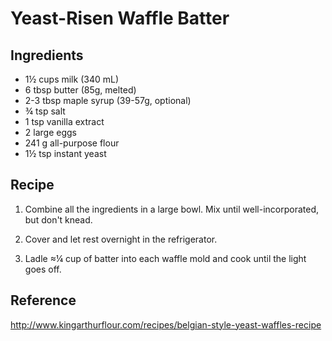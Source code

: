 Yeast-Risen Waffle Batter
=====

Ingredients
----
- 1½ cups milk (340 mL)
- 6 tbsp butter (85g, melted)
- 2-3 tbsp maple syrup (39-57g, optional)
- ¾ tsp salt
- 1 tsp vanilla extract
- 2 large eggs
- 241 g all-purpose flour
- 1½ tsp instant yeast

Recipe
----
1. Combine all the ingredients in a large bowl.  Mix until well-incorporated, 
   but don't knead.

2. Cover and let rest overnight in the refrigerator.

3. Ladle ≈¼ cup of batter into each waffle mold and cook until the light goes 
   off.

Reference
----
http://www.kingarthurflour.com/recipes/belgian-style-yeast-waffles-recipe
